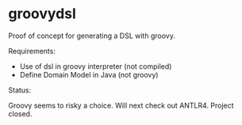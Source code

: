 # groovydsl

Proof of concept for generating a DSL with groovy.

Requirements:

* Use of dsl in groovy interpreter (not compiled)
* Define Domain Model in Java (not groovy)

Status:

Groovy seems to risky a choice. Will next check out ANTLR4.
Project closed.
